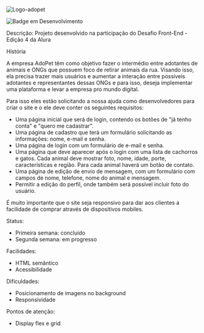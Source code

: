 ![Logo-adopet](https://user-images.githubusercontent.com/93327954/178586401-83b5e937-1c57-45ce-a5b4-cc057b3972fc.svg)

![Badge em Desenvolvimento](http://img.shields.io/static/v1?label=STATUS&message=EM%20DESENVOLVIMENTO&color=GREEN&style=for-the-badge)

Descrição: Projeto desenvolvido na participação do Desafio Front-End - Edição 4 da Alura

História

A empresa AdoPet têm como objetivo fazer o intermédio entre adotantes de animais e ONGs que possuem foco de retirar animais da rua. Visando isso, ela precisa trazer mais usuários e aumentar a interação entre possíveis adotantes e representantes dessas ONGs e para isso, deseja implementar uma plataforma e levar a empresa pro mundo digital.

Para isso eles estão solicitando a nossa ajuda como desenvolvedores para criar o site e o ele deve conter os seguintes requisitos:
- Uma página inicial que será de login, contendo os botões de "já tenho conta" e "quero me cadastrar".
- Uma página de cadastro que terá um formulário solicitando as informações: nome, e-mail e senha.
- Uma página de login com um formulário de e-mail e senha.
- Uma página que deve aparecer após o login com uma lista de cachorros e gatos. Cada animal deve mostrar foto, nome, idade, porte, características e região. Para cada animal haverá um botão de contato.
- Uma página de edição de envio de mensagem, com um formulário com campos de nome, telefone, nome do animal e mensagem.
- Permitir a edição do perfil, onde também será possível incluir foto do usuário.

É muito importante que o site seja responsivo para dar aos clientes a facilidade de comprar através de dispositivos mobiles.

Status: 
- Primeira semana: concluído
- Segunda semana: em progresso

Facilidades:
- HTML semântico 
- Acessibilidade

Dificuldades: 
- Posicionamento de imagens no background
- Responsividade

Pontos de atenção:
- Display flex e grid
